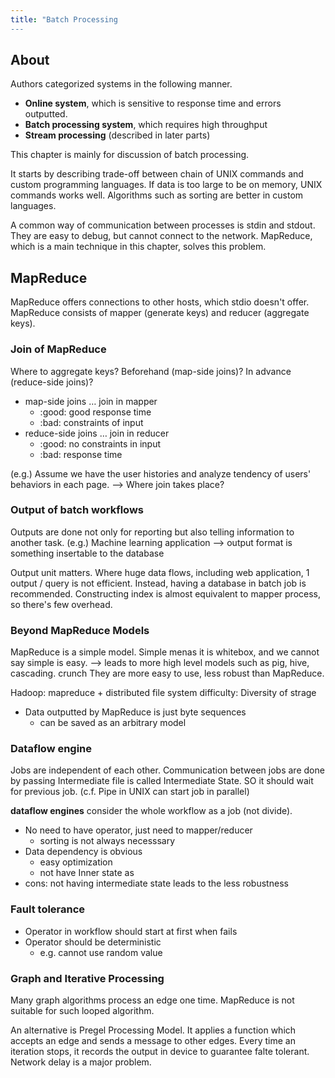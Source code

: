 ```yaml
---
title: "Batch Processing
---
```


## About

Authors categorized systems in the following manner.

- **Online system**, which is sensitive to response time and errors outputted.
- **Batch processing system**, which requires high throughput
- **Stream processing** (described in later parts)

This chapter is mainly for discussion of batch processing.

It starts by describing trade-off between chain of UNIX commands and custom programming languages.
If data is too large to be on memory, UNIX commands works well.
Algorithms such as sorting are better in custom languages.

A common way of communication between processes is stdin and stdout.
They are easy to debug, but cannot connect to the network.
MapReduce, which is a main technique in this chapter, solves this problem.


## MapReduce
MapReduce offers connections to other hosts, which stdio doesn't offer.
MapReduce consists of mapper (generate keys) and reducer (aggregate keys).

### Join of MapReduce
Where to aggregate keys? Beforehand (map-side joins)? In advance (reduce-side joins)?

- map-side joins … join in mapper
    * :good: good response time
    * :bad: constraints of input
- reduce-side joins … join in reducer
    * :good: no constraints in input
    * :bad: response time

(e.g.) Assume we have the user histories and analyze tendency of users' behaviors in each page.
—> Where join takes place?


### Output of batch workflows

Outputs are done not only for reporting but also telling information to another task.
(e.g.) Machine learning application —> output format is something insertable to the database

Output unit matters. Where huge data flows, including web application, 1 output / query is not efficient.
Instead, having a database in batch job is recommended.
Constructing index is almost equivalent to mapper process, so there's few overhead.

 
### Beyond MapReduce Models

MapReduce is a simple model.
Simple menas it is whitebox, and we cannot say simple is easy.
—> leads to more high level models such as pig, hive, cascading. crunch
They are more easy to use, less robust than MapReduce.

Hadoop: mapreduce + distributed file system
difficulty: Diversity of strage

- Data outputted by MapReduce is just byte sequences
  - can be saved as an arbitrary model


### Dataflow engine
Jobs are independent of each other.
Communication between jobs are done by passing Intermediate file is called Intermediate State.
SO it should wait for previous job.
(c.f. Pipe in UNIX can start job in parallel)

**dataflow engines** consider the whole workflow as a job (not divide).
- No need to have operator, just need to mapper/reducer
    * sorting is not always necesssary
- Data dependency is obvious
    * easy optimization
    * not have Inner state as 
- cons: not having intermediate state leads to the less robustness


### Fault tolerance
* Operator in workflow should start at first when fails
* Operator should be deterministic
    * e.g. cannot use random value


### Graph and Iterative Processing
Many graph algorithms process an edge one time.
MapReduce is not suitable for such looped algorithm.

An alternative is Pregel Processing Model.
It applies a function which accepts an edge and sends a message to other edges.
Every time an iteration stops, it records the output in device to guarantee falte tolerant.
Network delay is a major problem.

